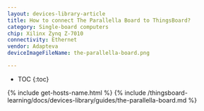 ```yaml
---
layout: devices-library-article
title: How to connect The Parallella Board to ThingsBoard?
category: Single-board computers
chip: Xilinx Zynq Z-7010
connectivity: Ethernet
vendor: Adapteva
deviceImageFileName: the-parallella-board.png

---
```



* TOC
{:toc}

{% include get-hosts-name.html %}
{% include /thingsboard-learning/docs/devices-library/guides/the-parallella-board.md %}